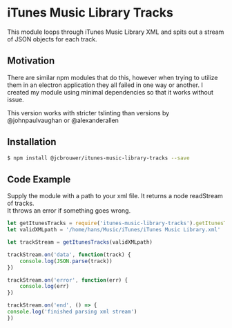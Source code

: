 # iTunes Music Library Tracks
This module loops through iTunes Music Library XML and spits out a stream of JSON objects for each track.

## Motivation
There are similar npm modules that do this, however when trying to utilize them in an electron application they all failed in one way or another.
I created my module using minimal dependencies so that it works without issue.

This version works with stricter tslinting than versions by @johnpaulvaughan or @alexanderallen

## Installation
```bash
$ npm install @jcbrouwer/itunes-music-library-tracks --save
```

## Code Example
Supply the module with a path to your xml file. It returns a node readStream of tracks. <br>
It throws an error if something goes wrong.


```javascript
let getItunesTracks = require('itunes-music-library-tracks').getItunesTracks;
let validXMLpath = '/home/hans/Music/iTunes/iTunes Music Library.xml'

let trackStream = getItunesTracks(validXMLpath)

trackStream.on('data', function(track) {
    console.log(JSON.parse(track))
})

trackStream.on('error', function(err) {
    console.log(err)
})

trackStream.on('end', () => {
console.log('finished parsing xml stream')
})


```
